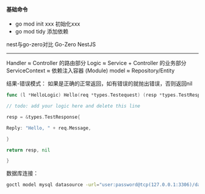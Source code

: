 

#### 基础命令

- go mod init xxx 初始化xxx
- go mod tidy 添加依赖


nest与go-zero对比
Go-Zero                      NestJS
--------------------------   --------------------------
Handler                  ≈   Controller 的路由部分
Logic                    ≈   Service + Controller 的业务部分
ServiceContext           ≈   依赖注入容器 (Module)
model                    ≈   Repository/Entity


结果-错误模式：
如果是正确的正常返回，如有错误的就抛出错误，否则返回nil
```go
func (l *HelloLogic) Hello(req *types.Testequest) (resp *types.TestResponse, err error) {

// todo: add your logic here and delete this line

resp = &types.TestResponse{

Reply: "Hello, " + req.Message,

}

return resp, nil

}
```



数据库连接：
```sh
goctl model mysql datasource -url="user:password@tcp(127.0.0.1:3306)/database" -table="user" -dir="./model" -cache=true
```